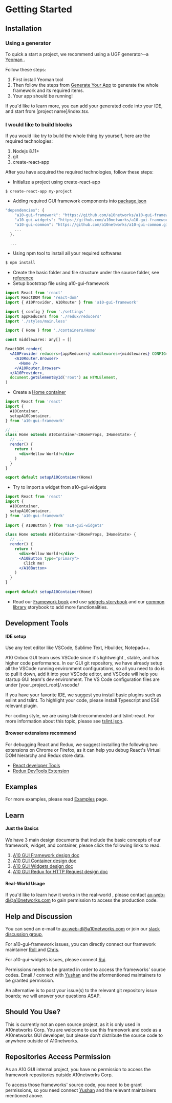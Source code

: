 # Getting Started

## Installation

### Using a generator 

To quick a start a project, we recommend using a UGF generator--a [Yeoman ]((https://yeoman.io/)generator). 

Follow these steps:

1. First install Yeoman tool
2. Then follow the steps from [Generate Your App](generate-your-app.md) to generate the whole framework and its required items.
3. Your app should be running! 

If you'd like to learn more, you can add your generated code into your IDE, and start from \[project name\]/index.tsx.

### I would like to build blocks

If you would like try to build the whole thing by yourself,  here are the required technologies:

1. Nodejs 8.11+ 
2. git
3. create-react-app

After you have acquired the required technologies, follow these steps: 

* Initialize a project using create-react-app

```text
$ create-react-app my-project
```

*  Adding required GUI framework components into [package.json](https://github.com/a10networks/a10-gui-ugf-template/blob/master/package.json)

```javascript
"dependencies": {
    "a10-gui-framework": "https://github.com/a10networks/a10-gui-framework.git",
    "a10-gui-widgets": "https://github.com/a10networks/a10-gui-framework.git",
    "a10-gui-common": "https://github.com/a10networks/a10-gui-common.git",
    ...
  },

  ...
```

* Using npm tool to install all your required softwares

```bash
$ npm install
```

* Create the basic folder and file structure under the source folder, see [reference](https://github.com/a10networks/a10-gui-ugf-template/tree/master/src)
* Setup bootstrap file using a10-gui-framework

```jsx
import React from 'react'
import ReactDOM from 'react-dom'
import { A10Provider, A10Router } from 'a10-gui-framework'

import { config } from './settings'
import appReducers from './redux/reducers'
import './styles/main.less'

import { Home } from './containers/Home'

const middlewares: any[] = []

ReactDOM.render(
  <A10Provider reducers={appReducers} middlewares={middlewares} CONFIG={config}>
    <A10Router.Browser>
      <Home />
    </A10Router.Browser>
  </A10Provider>,
  document.getElementById('root') as HTMLElement,
)
```

* Create a [Home container](https://github.com/a10networks/a10-gui-ugf-template/blob/master/src/containers/Home/Home.tsx)

```jsx
import React from 'react'
import {
  A10Container,
  setupA10Container,
} from 'a10-gui-framework'

// ...
class Home extends A10Container<IHomeProps, IHomeState> {
  // ...
  render() {
    return (
      <div>Hellow World!</div>
    )
  }
}

export default setupA10Container(Home)
```

* Try to import a widget from a10-gui-widgets

```jsx
import React from 'react'
import {
  A10Container,
  setupA10Container,
} from 'a10-gui-framework'
​
import { A10Button } from 'a10-gui-widgets'

class Home extends A10Container<IHomeProps, IHomeState> {
  // ...
  render() {
    return (
      <div>Hellow World!</div>
      <A10Button type="primary">
        Click me!
      </A10Button>
    )
  }
}
​
export default setupA10Container(Home)
```

* Read our [ Framework book](../main-repositories/a10-gui-framework.md) and use [widgets storybook](../main-repositories/a10-gui-widgets.md) and our [common library](../main-repositories/a10-stateful-common-library.md) storybook to add more functionalities.

## Development Tools

#### IDE setup

Use any text editor like VSCode, Sublime Text, Hbuilder, Notepad++. 

A10 Onbox GUI team uses VSCode since it's lightweight , stable, and has higher code performance. In our GUI git repository, we have already setup all the VSCode running environment configurations, so all you need to do is to pull it down, add it into your VSCode editor, and VSCode will help you startup GUI team's dev environment. The VS Code configuration files are under \[your\_project\_root\]/.vscode/

If you have your favorite IDE,  we suggest you install basic plugins such as eslint and tslint. To highlight your code, please install Typescript and ES6 relevant plugin.

For coding style, we are using  tslint:recommended and tslint-react. For more information about this topic, please see [tslint.json](https://github.com/a10networks/a10-gui-ugf-template/blob/master/tslint.json).

#### Browser extensions recommend

For debugging React and Redux, we suggest installing the following two extensions on Chrome or Firefox, as it can help you debug React's Virtual DOM hierarchy and Redux store data.

* [React developer Tools](https://github.com/facebook/react-devtools)
* [Redux DevTools Extension](https://github.com/zalmoxisus/redux-devtools-extension)

## Examples

For more examples,  please read [Examples](examples.md) page.

## Learn 

#### Just the Basics

We have 3 main design documents that include the basic concepts of our framework, widget, and container, please click the following links to read.

1. [A10 GUI Framework design doc](https://github.com/a10networks/a10networks.github.io/raw/0.7.0/design-docs/A10-GUI-Framework-Design-v1.1a.docx)
2. [A10 GUI Container design doc](https://github.com/a10networks/a10networks.github.io/raw/0.7.0/design-docs/A10-Container-Design-v1.0a.docx)
3. [A10 GUI Widgets design doc](https://github.com/a10networks/a10networks.github.io/raw/0.7.0/design-docs/A10-GUI-Widgets-v1.1a.docx)
4. [A10 GUI Redux for HTTP Request design doc](https://github.com/a10networks/a10networks.github.io/raw/0.7.0/design-docs/A10ReduxHTTP_design_v1.0b.docx) 

#### Real-World Usage

If you'd like to learn how it works in the real-world , please contact [ax-web-dl@a10networks.com](mailto:ax-web-dl@a10networks.com) to gain permission to access the production code.

## Help and Discussion

You can send an e-mail to [ax-web-dl@a10networks.com](mailto:ax-web-dl@a10networks.com) or join our [slack discussion group](https://a10webguiteam.slack.com/messages/CBJH1KJKD), 

For a10-gui-framework issues, you can directly connect our framework maintainer [Roll ](mailto:stsai@a10networks.com) and [Chris](mailto:christzhusiul@a10networks.com). 

For a10-gui-widgets issues, please connect [Rui](mailto:%20ruiz@a10networks.com).

Permissions needs to be granted in order to access the frameworks' source codes. Email / connect with [Yushan](mailto:yhou@a10networks.com) and the aformentioned maintainers to be granted permission.

An alternative is to post your issue(s) to the relevant git repository issue boards; we will answer your questions ASAP.

## Should You Use?

This is currently not an open source project, as it is only used in A10networks Corp. You are welcome to use this framework and code as a A10networks GUI developer, but please don't distribute the source code to anywhere outside of A10networks.

## Repositories Access Permission

As an A10 GUI internal project, you have no permission to access the framework repositories outside A10networks Corp.

To access those frameworks' source code,  you need to be grant permissions, so you need connect [Yushan](mailto:yhou@a10networks.com) and the relevant maintainers mentioned above.



